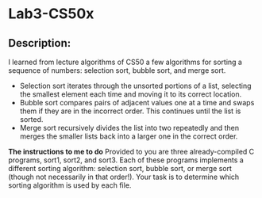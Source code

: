 # Lab3-CS50x

## Description:
I learned  from lecture algorithms of CS50 a few algorithms for sorting a sequence of numbers: selection sort, bubble sort, and merge sort.

* Selection sort iterates through the unsorted portions of a list, selecting the smallest element each time and moving it to its correct location.
* Bubble sort compares pairs of adjacent values one at a time and swaps them if they are in the incorrect order. This continues until the list is sorted.
* Merge sort recursively divides the list into two repeatedly and then merges the smaller lists back into a larger one in the correct order.

**The instructions to me to do**
Provided to you are three already-compiled C programs, sort1, sort2, and sort3. Each of these programs implements a different sorting algorithm: selection sort, bubble sort, or merge sort (though not necessarily in that order!). Your task is to determine which sorting algorithm is used by each file.